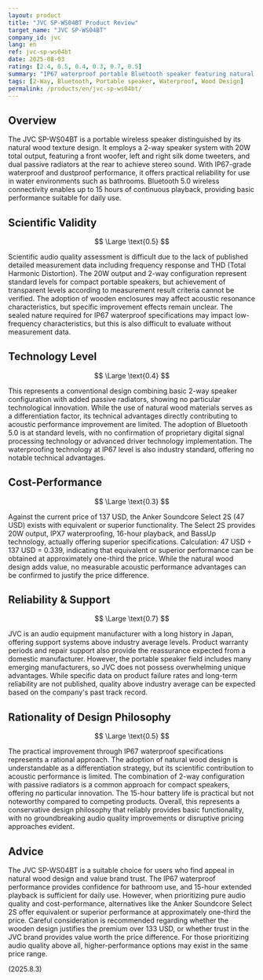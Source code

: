 ```yaml
---
layout: product
title: "JVC SP-WS04BT Product Review"
target_name: "JVC SP-WS04BT"
company_id: jvc
lang: en
ref: jvc-sp-ws04bt
date: 2025-08-03
rating: [2.4, 0.5, 0.4, 0.3, 0.7, 0.5]
summary: "IP67 waterproof portable Bluetooth speaker featuring natural wood design. Provides basic audio performance and practicality, but faces cost-performance challenges due to numerous low-priced alternatives with equivalent functionality."
tags: [2-Way, Bluetooth, Portable speaker, Waterproof, Wood Design]
permalink: /products/en/jvc-sp-ws04bt/
---
```

## Overview

The JVC SP-WS04BT is a portable wireless speaker distinguished by its natural wood texture design. It employs a 2-way speaker system with 20W total output, featuring a front woofer, left and right silk dome tweeters, and dual passive radiators at the rear to achieve stereo sound. With IP67-grade waterproof and dustproof performance, it offers practical reliability for use in water environments such as bathrooms. Bluetooth 5.0 wireless connectivity enables up to 15 hours of continuous playback, providing basic performance suitable for daily use.

## Scientific Validity

$$ \Large \text{0.5} $$

Scientific audio quality assessment is difficult due to the lack of published detailed measurement data including frequency response and THD (Total Harmonic Distortion). The 20W output and 2-way configuration represent standard levels for compact portable speakers, but achievement of transparent levels according to measurement result criteria cannot be verified. The adoption of wooden enclosures may affect acoustic resonance characteristics, but specific improvement effects remain unclear. The sealed nature required for IP67 waterproof specifications may impact low-frequency characteristics, but this is also difficult to evaluate without measurement data.

## Technology Level

$$ \Large \text{0.4} $$

This represents a conventional design combining basic 2-way speaker configuration with added passive radiators, showing no particular technological innovation. While the use of natural wood materials serves as a differentiation factor, its technical advantages directly contributing to acoustic performance improvement are limited. The adoption of Bluetooth 5.0 is at standard levels, with no confirmation of proprietary digital signal processing technology or advanced driver technology implementation. The waterproofing technology at IP67 level is also industry standard, offering no notable technical advantages.

## Cost-Performance

$$ \Large \text{0.3} $$

Against the current price of 137 USD, the Anker Soundcore Select 2S (47 USD) exists with equivalent or superior functionality. The Select 2S provides 20W output, IPX7 waterproofing, 16-hour playback, and BassUp technology, actually offering superior specifications. Calculation: 47 USD ÷ 137 USD = 0.339, indicating that equivalent or superior performance can be obtained at approximately one-third the price. While the natural wood design adds value, no measurable acoustic performance advantages can be confirmed to justify the price difference.

## Reliability & Support

$$ \Large \text{0.7} $$

JVC is an audio equipment manufacturer with a long history in Japan, offering support systems above industry average levels. Product warranty periods and repair support also provide the reassurance expected from a domestic manufacturer. However, the portable speaker field includes many emerging manufacturers, so JVC does not possess overwhelming unique advantages. While specific data on product failure rates and long-term reliability are not published, quality above industry average can be expected based on the company's past track record.

## Rationality of Design Philosophy

$$ \Large \text{0.5} $$

The practical improvement through IP67 waterproof specifications represents a rational approach. The adoption of natural wood design is understandable as a differentiation strategy, but its scientific contribution to acoustic performance is limited. The combination of 2-way configuration with passive radiators is a common approach for compact speakers, offering no particular innovation. The 15-hour battery life is practical but not noteworthy compared to competing products. Overall, this represents a conservative design philosophy that reliably provides basic functionality, with no groundbreaking audio quality improvements or disruptive pricing approaches evident.

## Advice

The JVC SP-WS04BT is a suitable choice for users who find appeal in natural wood design and value brand trust. The IP67 waterproof performance provides confidence for bathroom use, and 15-hour extended playback is sufficient for daily use. However, when prioritizing pure audio quality and cost-performance, alternatives like the Anker Soundcore Select 2S offer equivalent or superior performance at approximately one-third the price. Careful consideration is recommended regarding whether the wooden design justifies the premium over 133 USD, or whether trust in the JVC brand provides value worth the price difference. For those prioritizing audio quality above all, higher-performance options may exist in the same price range.

(2025.8.3)
